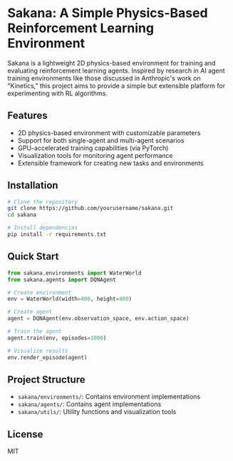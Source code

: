 # Sakana: A Simple Physics-Based Reinforcement Learning Environment

Sakana is a lightweight 2D physics-based environment for training and evaluating reinforcement learning agents. Inspired by research in AI agent training environments like those discussed in Anthropic's work on "Kinetics," this project aims to provide a simple but extensible platform for experimenting with RL algorithms.

## Features

- 2D physics-based environment with customizable parameters
- Support for both single-agent and multi-agent scenarios
- GPU-accelerated training capabilities (via PyTorch)
- Visualization tools for monitoring agent performance
- Extensible framework for creating new tasks and environments

## Installation

```bash
# Clone the repository
git clone https://github.com/yourusername/sakana.git
cd sakana

# Install dependencies
pip install -r requirements.txt
```

## Quick Start

```python
from sakana.environments import WaterWorld
from sakana.agents import DQNAgent

# Create environment
env = WaterWorld(width=400, height=400)

# Create agent
agent = DQNAgent(env.observation_space, env.action_space)

# Train the agent
agent.train(env, episodes=1000)

# Visualize results
env.render_episode(agent)
```

## Project Structure

- `sakana/environments/`: Contains environment implementations
- `sakana/agents/`: Contains agent implementations
- `sakana/utils/`: Utility functions and visualization tools

## License

MIT 